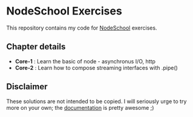 # NodeSchool Exercises

This repository contains my code for [NodeSchool](http://nodeschool.io) exercises.

## Chapter details

- **Core-1** : Learn the basic of node - asynchronus I/O, http
- **Core-2** : Learn how to compose streaming interfaces with .pipe()


## Disclaimer

These solutions are not intended to be copied. I will seriously urge to try more on your own; the [documentation](http://nodejs.org/api/) is pretty awesome ;)
